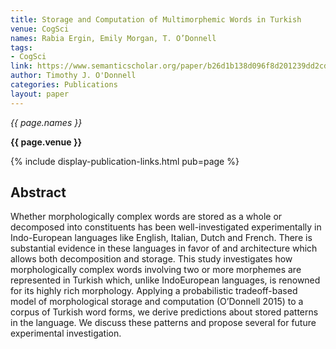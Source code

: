 ```yaml
---
title: Storage and Computation of Multimorphemic Words in Turkish
venue: CogSci
names: Rabia Ergin, Emily Morgan, T. O’Donnell
tags:
- CogSci
link: https://www.semanticscholar.org/paper/b26d1b138d096f8d201239dd2cdac060ff18667b
author: Timothy J. O'Donnell
categories: Publications
layout: paper
---
```


*{{ page.names }}*

**{{ page.venue }}**

{% include display-publication-links.html pub=page %}

## Abstract

Whether morphologically complex words are stored as a whole or decomposed into constituents has been well-investigated experimentally in Indo-European languages like English, Italian, Dutch and French. There is substantial evidence in these languages in favor of and architecture which allows both decomposition and storage. This study investigates how morphologically complex words involving two or more morphemes are represented in Turkish which, unlike IndoEuropean languages, is renowned for its highly rich morphology. Applying a probabilistic tradeoff-based model of morphological storage and computation (O’Donnell 2015) to a corpus of Turkish word forms, we derive predictions about stored patterns in the language. We discuss these patterns and propose several for future experimental investigation.